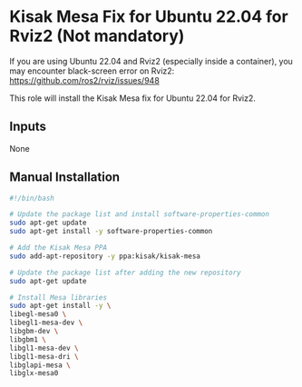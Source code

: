 # Kisak Mesa Fix for Ubuntu 22.04 for Rviz2 (Not mandatory)

If you are using Ubuntu 22.04 and Rviz2 (especially inside a container), you may encounter black-screen error on Rviz2: <https://github.com/ros2/rviz/issues/948>

This role will install the Kisak Mesa fix for Ubuntu 22.04 for Rviz2.

## Inputs

None

## Manual Installation

```bash
#!/bin/bash

# Update the package list and install software-properties-common
sudo apt-get update
sudo apt-get install -y software-properties-common

# Add the Kisak Mesa PPA
sudo add-apt-repository -y ppa:kisak/kisak-mesa

# Update the package list after adding the new repository
sudo apt-get update

# Install Mesa libraries
sudo apt-get install -y \
libegl-mesa0 \
libegl1-mesa-dev \
libgbm-dev \
libgbm1 \
libgl1-mesa-dev \
libgl1-mesa-dri \
libglapi-mesa \
libglx-mesa0
```
